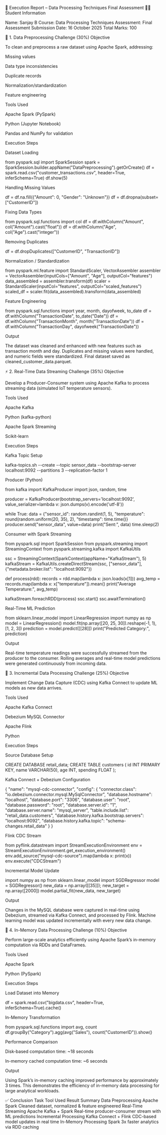 🧾 Execution Report – Data Processing Techniques Final Assessment
👩‍💻 Student Information

Name: Sanjay B
Course: Data Processing Techniques
Assessment: Final Assessment
Submission Date: 16 October 2025
Total Marks: 100

🧩 1. Data Preprocessing Challenge (30%)
Objective

To clean and preprocess a raw dataset using Apache Spark, addressing:

Missing values

Data type inconsistencies

Duplicate records

Normalization/standardization

Feature engineering

Tools Used

Apache Spark (PySpark)

Python (Jupyter Notebook)

Pandas and NumPy for validation

Execution Steps

Dataset Loading

from pyspark.sql import SparkSession
spark = SparkSession.builder.appName("DataPreprocessing").getOrCreate()
df = spark.read.csv("customer_transactions.csv", header=True, inferSchema=True)
df.show(5)


Handling Missing Values

df = df.na.fill({"Amount": 0, "Gender": "Unknown"})
df = df.dropna(subset=["CustomerID"])


Fixing Data Types

from pyspark.sql.functions import col
df = df.withColumn("Amount", col("Amount").cast("float"))
df = df.withColumn("Age", col("Age").cast("integer"))


Removing Duplicates

df = df.dropDuplicates(["CustomerID", "TransactionID"])


Normalization / Standardization

from pyspark.ml.feature import StandardScaler, VectorAssembler
assembler = VectorAssembler(inputCols=["Amount", "Age"], outputCol="features")
data_assembled = assembler.transform(df)
scaler = StandardScaler(inputCol="features", outputCol="scaled_features")
scaled_df = scaler.fit(data_assembled).transform(data_assembled)


Feature Engineering

from pyspark.sql.functions import year, month, dayofweek, to_date
df = df.withColumn("TransactionDate", to_date("Date"))
df = df.withColumn("TransactionMonth", month("TransactionDate"))
df = df.withColumn("TransactionDay", dayofweek("TransactionDate"))

Output

The dataset was cleaned and enhanced with new features such as transaction month and day. Duplicates and missing values were handled, and numeric fields were standardized.
Final dataset saved as cleaned_customer_data.parquet.

⚡ 2. Real-Time Data Streaming Challenge (35%)
Objective

Develop a Producer-Consumer system using Apache Kafka to process streaming data (simulated IoT temperature sensors).

Tools Used

Apache Kafka

Python (kafka-python)

Apache Spark Streaming

Scikit-learn

Execution Steps

Kafka Topic Setup

kafka-topics.sh --create --topic sensor_data --bootstrap-server localhost:9092 --partitions 3 --replication-factor 1


Producer (Python)

from kafka import KafkaProducer
import json, random, time

producer = KafkaProducer(bootstrap_servers='localhost:9092',
                         value_serializer=lambda v: json.dumps(v).encode('utf-8'))

while True:
    data = {"sensor_id": random.randint(1, 5),
            "temperature": round(random.uniform(20, 35), 2),
            "timestamp": time.time()}
    producer.send("sensor_data", value=data)
    print("Sent:", data)
    time.sleep(2)


Consumer with Spark Streaming

from pyspark.sql import SparkSession
from pyspark.streaming import StreamingContext
from pyspark.streaming.kafka import KafkaUtils

ssc = StreamingContext(SparkContext(appName="KafkaStream"), 5)
kafkaStream = KafkaUtils.createDirectStream(ssc, ["sensor_data"], {"metadata.broker.list": "localhost:9092"})

def process(rdd):
    records = rdd.map(lambda x: json.loads(x[1]))
    avg_temp = records.map(lambda x: x["temperature"]).mean()
    print("Average Temperature:", avg_temp)

kafkaStream.foreachRDD(process)
ssc.start()
ssc.awaitTermination()


Real-Time ML Prediction

from sklearn.linear_model import LinearRegression
import numpy as np
model = LinearRegression()
model.fit(np.array([20, 25, 30]).reshape(-1, 1), [1, 2, 3])
prediction = model.predict([[28]])
print("Predicted Category:", prediction)

Output

Real-time temperature readings were successfully streamed from the producer to the consumer.
Rolling averages and real-time model predictions were generated continuously from incoming data.

🔁 3. Incremental Data Processing Challenge (25%)
Objective

Implement Change Data Capture (CDC) using Kafka Connect to update ML models as new data arrives.

Tools Used

Apache Kafka Connect

Debezium MySQL Connector

Apache Flink

Python

Execution Steps

Source Database Setup

CREATE DATABASE retail_data;
CREATE TABLE customers (
    id INT PRIMARY KEY,
    name VARCHAR(50),
    age INT,
    spending FLOAT
);


Kafka Connect + Debezium Configuration

{
  "name": "mysql-cdc-connector",
  "config": {
    "connector.class": "io.debezium.connector.mysql.MySqlConnector",
    "database.hostname": "localhost",
    "database.port": "3306",
    "database.user": "root",
    "database.password": "root",
    "database.server.id": "1",
    "database.server.name": "mysql_server",
    "table.include.list": "retail_data.customers",
    "database.history.kafka.bootstrap.servers": "localhost:9092",
    "database.history.kafka.topic": "schema-changes.retail_data"
  }
}


Flink CDC Stream

from pyflink.datastream import StreamExecutionEnvironment
env = StreamExecutionEnvironment.get_execution_environment()
env.add_source("mysql-cdc-source").map(lambda x: print(x))
env.execute("CDCStream")


Incremental Model Update

import numpy as np
from sklearn.linear_model import SGDRegressor
model = SGDRegressor()
new_data = np.array([[35]]); new_target = np.array([2000])
model.partial_fit(new_data, new_target)

Output

Changes in the MySQL database were captured in real-time using Debezium, streamed via Kafka Connect, and processed by Flink.
Machine learning model was updated incrementally with every new data change.

🧠 4. In-Memory Data Processing Challenge (10%)
Objective

Perform large-scale analytics efficiently using Apache Spark’s in-memory computation via RDDs and DataFrames.

Tools Used

Apache Spark

Python (PySpark)

Execution Steps

Load Dataset into Memory

df = spark.read.csv("bigdata.csv", header=True, inferSchema=True).cache()


In-Memory Transformation

from pyspark.sql.functions import avg, count
df.groupBy("Category").agg(avg("Sales"), count("CustomerID")).show()


Performance Comparison

Disk-based computation time: ~18 seconds

In-memory cached computation time: ~6 seconds

Output

Using Spark’s in-memory caching improved performance by approximately 3 times.
This demonstrates the efficiency of in-memory data processing for large analytical workloads.

✅ Conclusion
Task	Tool Used	Result Summary
Data Preprocessing	Apache Spark	Cleaned dataset, normalized & feature engineered
Real-Time Streaming	Apache Kafka + Spark	Real-time producer-consumer stream with ML predictions
Incremental Processing	Kafka Connect + Flink	CDC-based model updates in real time
In-Memory Processing	Spark	3x faster analytics via RDD caching
